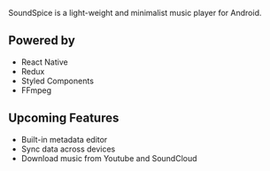 SoundSpice is a light-weight and minimalist music player for Android.

## Powered by

-  React Native
-  Redux
-  Styled Components
-  FFmpeg

## Upcoming Features

-  Built-in metadata editor
-  Sync data across devices
-  Download music from Youtube and SoundCloud
